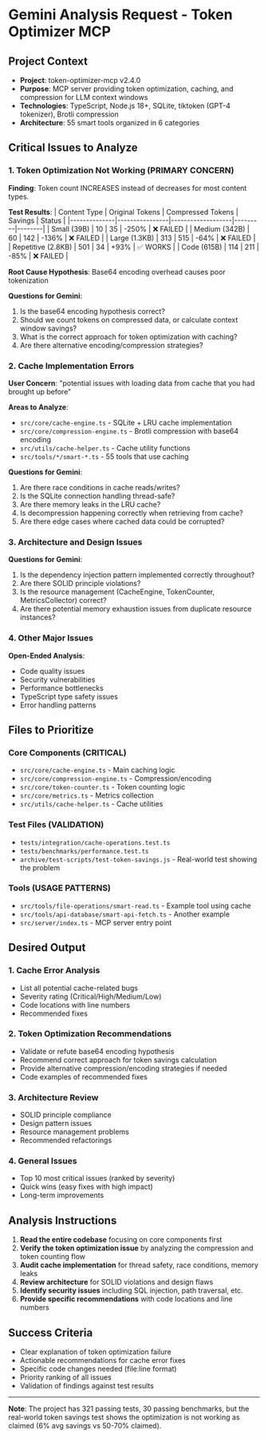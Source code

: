 # Gemini Analysis Request - Token Optimizer MCP

## Project Context
- **Project**: token-optimizer-mcp v2.4.0
- **Purpose**: MCP server providing token optimization, caching, and compression for LLM context windows
- **Technologies**: TypeScript, Node.js 18+, SQLite, tiktoken (GPT-4 tokenizer), Brotli compression
- **Architecture**: 55 smart tools organized in 6 categories

## Critical Issues to Analyze

### 1. Token Optimization Not Working (PRIMARY CONCERN)

**Finding**: Token count INCREASES instead of decreases for most content types.

**Test Results**:
| Content Type | Original Tokens | Compressed Tokens | Savings | Status |
|--------------|----------------|-------------------|---------|--------|
| Small (39B) | 10 | 35 | -250% | ❌ FAILED |
| Medium (342B) | 60 | 142 | -136% | ❌ FAILED |
| Large (1.3KB) | 313 | 515 | -64% | ❌ FAILED |
| Repetitive (2.8KB) | 501 | 34 | +93% | ✅ WORKS |
| Code (615B) | 114 | 211 | -85% | ❌ FAILED |

**Root Cause Hypothesis**: Base64 encoding overhead causes poor tokenization

**Questions for Gemini**:
1. Is the base64 encoding hypothesis correct?
2. Should we count tokens on compressed data, or calculate context window savings?
3. What is the correct approach for token optimization with caching?
4. Are there alternative encoding/compression strategies?

### 2. Cache Implementation Errors

**User Concern**: "potential issues with loading data from cache that you had brought up before"

**Areas to Analyze**:
- `src/core/cache-engine.ts` - SQLite + LRU cache implementation
- `src/core/compression-engine.ts` - Brotli compression with base64 encoding
- `src/utils/cache-helper.ts` - Cache utility functions
- `src/tools/*/smart-*.ts` - 55 tools that use caching

**Questions for Gemini**:
1. Are there race conditions in cache reads/writes?
2. Is the SQLite connection handling thread-safe?
3. Are there memory leaks in the LRU cache?
4. Is decompression happening correctly when retrieving from cache?
5. Are there edge cases where cached data could be corrupted?

### 3. Architecture and Design Issues

**Questions for Gemini**:
1. Is the dependency injection pattern implemented correctly throughout?
2. Are there SOLID principle violations?
3. Is the resource management (CacheEngine, TokenCounter, MetricsCollector) correct?
4. Are there potential memory exhaustion issues from duplicate resource instances?

### 4. Other Major Issues

**Open-Ended Analysis**:
- Code quality issues
- Security vulnerabilities
- Performance bottlenecks
- TypeScript type safety issues
- Error handling patterns

## Files to Prioritize

### Core Components (CRITICAL)
- `src/core/cache-engine.ts` - Main caching logic
- `src/core/compression-engine.ts` - Compression/encoding
- `src/core/token-counter.ts` - Token counting logic
- `src/core/metrics.ts` - Metrics collection
- `src/utils/cache-helper.ts` - Cache utilities

### Test Files (VALIDATION)
- `tests/integration/cache-operations.test.ts`
- `tests/benchmarks/performance.test.ts`
- `archive/test-scripts/test-token-savings.js` - Real-world test showing the problem

### Tools (USAGE PATTERNS)
- `src/tools/file-operations/smart-read.ts` - Example tool using cache
- `src/tools/api-database/smart-api-fetch.ts` - Another example
- `src/server/index.ts` - MCP server entry point

## Desired Output

### 1. Cache Error Analysis
- List all potential cache-related bugs
- Severity rating (Critical/High/Medium/Low)
- Code locations with line numbers
- Recommended fixes

### 2. Token Optimization Recommendations
- Validate or refute base64 encoding hypothesis
- Recommend correct approach for token savings calculation
- Provide alternative compression/encoding strategies if needed
- Code examples of recommended fixes

### 3. Architecture Review
- SOLID principle compliance
- Design pattern issues
- Resource management problems
- Recommended refactorings

### 4. General Issues
- Top 10 most critical issues (ranked by severity)
- Quick wins (easy fixes with high impact)
- Long-term improvements

## Analysis Instructions

1. **Read the entire codebase** focusing on core components first
2. **Verify the token optimization issue** by analyzing the compression and token counting flow
3. **Audit cache implementation** for thread safety, race conditions, memory leaks
4. **Review architecture** for SOLID violations and design flaws
5. **Identify security issues** including SQL injection, path traversal, etc.
6. **Provide specific recommendations** with code locations and line numbers

## Success Criteria

- Clear explanation of token optimization failure
- Actionable recommendations for cache error fixes
- Specific code changes needed (file:line format)
- Priority ranking of all issues
- Validation of findings against test results

---

**Note**: The project has 321 passing tests, 30 passing benchmarks, but the real-world token savings test shows the optimization is not working as claimed (6% avg savings vs 50-70% claimed).
